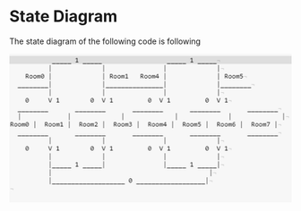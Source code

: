 # State Diagram

The state diagram of the following code is following


![State Diagram](./state.png?raw=true "State Diagram")